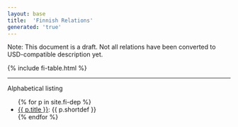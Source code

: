 ```yaml
---
layout: base
title:  'Finnish Relations'
generated: 'true'
---
```


Note: This document is a draft. Not all relations have been converted to USD-compatible description yet.

{% include fi-table.html %}

----------

Alphabetical listing

<ul>
{% for p in site.fi-dep %}
  <li><a href="{{ p.url | remove_first:'/' }}">{{ p.title }}</a>: {{ p.shortdef }}</li>
{% endfor %}
</ul>
